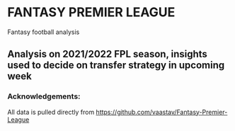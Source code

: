 # FANTASY PREMIER LEAGUE

Fantasy football analysis 
## Analysis on 2021/2022 FPL season, insights used to decide on transfer strategy in upcoming week
### Acknowledgements:
All data is pulled directly from https://github.com/vaastav/Fantasy-Premier-League
